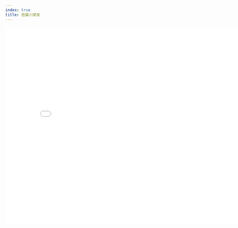 ```yaml
---
index: true
title: 狂扁小朋友
---
```


<iframe src="/html/flash/flash.html?url=https://upload.buybuylabel.com/bbl/cxzgbrmtrrsanzhb/DadsNMe.swf" middle style="width: 820px;height: 620px;border: none"/>

